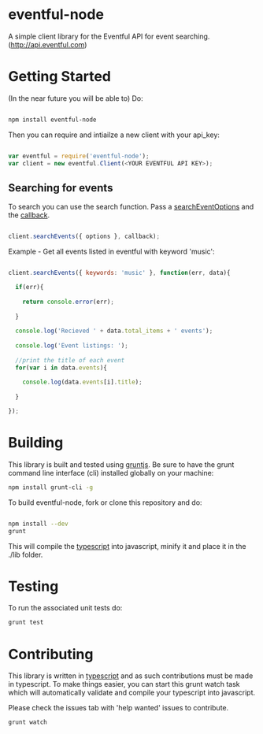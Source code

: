 eventful-node
=============

A simple client library for the Eventful API for event searching. (http://api.eventful.com)

# Getting Started

(In the near future you will be able to) Do:

```bash

npm install eventful-node

```

Then you can require and intiailze a new client with your api_key:

```js

var eventful = require('eventful-node');
var client = new eventful.Client(<YOUR EVENTFUL API KEY>);

```

## Searching for events

To search you can use the search function. Pass a [searchEventOptions](https://github.com/sedouard/eventful-node/blob/master/lib/eventful-node.d.ts) and the [callback](https://github.com/sedouard/eventful-node/blob/master/lib/eventful-node.d.ts).

```js

client.searchEvents({ options }, callback);

```

Example - Get all events listed in eventful with keyword 'music':

```js

client.searchEvents({ keywords: 'music' }, function(err, data){

  if(err){
  
    return console.error(err);
  
  }
  
  console.log('Recieved ' + data.total_items + ' events');
  
  console.log('Event listings: ');
  
  //print the title of each event
  for(var i in data.events){
  
    console.log(data.events[i].title);
  
  }

});

```

# Building

This library is built and tested using [gruntjs](http://gruntjs.com). Be sure to have the grunt command line interface (cli) installed globally on your machine:

```bash
npm install grunt-cli -g
```

To build eventful-node, fork or clone this repository and do:

```bash

npm install --dev
grunt

```

This will compile the [typescript](http://typescriptlang.org) into javascript, minify it and place it in the ./lib folder.

# Testing

To run the associated unit tests do:

```bash
grunt test
```

# Contributing

This library is written in [typescript](http://typescriptlang.org) and as such contributions must be made in typescript. To make things easier, you can start this grunt watch task which will automatically validate and compile your typescript into javascript.

Please check the issues tab with 'help wanted' issues to contribute.

```bash
grunt watch
```
